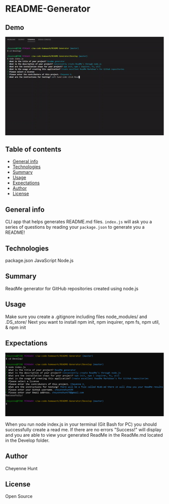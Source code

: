 # README-Generator

## Demo
![READ_ME](gif/demo.gif)
## Table of contents

- [General info](#general-info)
- [Technologies](#Technologies)
- [Summary](#Summary)
- [Usage](#Usage)
- [Expectations](#Expectations)
- [Author](#Author)
- [License](#License)

## General info

CLI app that helps generates README.md files. `index.js` will ask you a series of questions by reading your `package.json` to generate you a README!

## Technologies

package.json
JavaScript
Node.js

## Summary

ReadMe generator for GitHub repositories created using node.js


## Usage

Make sure you create a .gitignore including files node_modules/ and .DS_store/
Next you want to install npm init, npm inquirer, npm fs, npm util, & npm init

## Expectations
![READ_ME](img/expectations.png)

When you run node index.js in your terminal (Git Bash for PC) you should successfully create a read me. If there are no errors "Success!" will display and you
are able to view your generated ReadMe in the ReadMe.md located in the Develop folder. 


## Author

Cheyenne Hunt

## License

Open Source